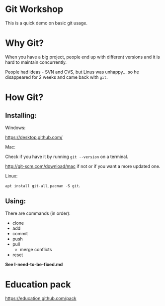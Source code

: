 # Git Workshop

This is a quick demo on basic git usage.

# Why Git?

When you have a big project, people end up with different versions and it
is hard to maintain concurrently.

People had ideas - SVN and CVS, but Linus was unhappy... so he disappeared
for 2 weeks and came back with `git`.

# How Git?

## Installing:

Windows:

https://desktop.github.com/

Mac:

Check if you have it by running `git --version` on a terminal.

http://git-scm.com/download/mac if not or if you want a more updated one.

Linux:

`apt install git-all`, `pacman -S git`.

## Using:

There are commands (in order):
- clone
- add
- commit
- push
- pull
  - merge conflicts
- reset

**See I-need-to-be-fixed.md**

# Education pack

https://education.github.com/pack
